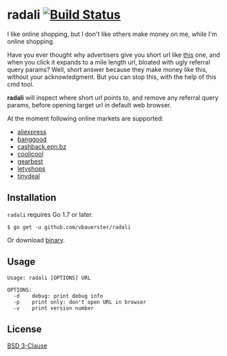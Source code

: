# radali [![Build Status](https://travis-ci.org/vbauerster/radali.svg?branch=master)](https://travis-ci.org/vbauerster/radali)

I like online shopping, but I don't like others make money on me, while I'm online shopping.

Have you ever thought why advertisers give you short url like [this](https://goo.gl/yZqJ3p) one,
and when you click it expands to a mile length url, bloated with ugly referral query params?
Well, short answer because they make money like this, without your acknowledgment.
But you can stop this, with the help of this cmd tool.

**radali** will inspect where short url points to, and remove any referral query params,
before opening target url in default web browser.

At the moment following online markets are supported:

* [aliexpress](https://ru.aliexpress.com)
* [banggood](http://www.banggood.com)
* [cashback.epn.bz](https://cashback.epn.bz)
* [coolicool](http://www.coolicool.com)
* [gearbest](http://www.gearbest.com)
* [letyshops](https://letyshops.ru)
* [tinydeal](http://www.tinydeal.com)

## Installation
`radali` requires Go 1.7 or later.
```
$ go get -u github.com/vbauerster/radali
```
Or download [binary](https://github.com/vbauerster/radali/releases/latest).

## Usage
```
Usage: radali [OPTIONS] URL

OPTIONS:
  -d    debug: print debug info
  -p    print only: don't open URL in browser
  -v    print version number
```

## License

[BSD 3-Clause](https://opensource.org/licenses/BSD-3-Clause)

